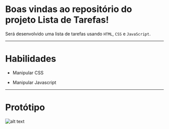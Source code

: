 # Boas vindas ao repositório do projeto Lista de Tarefas!

Será desenvolvido uma lista de tarefas usando `HTML`, `CSS` e `JavaScript`.

---

# Habilidades

- Manipular CSS

- Manipular Javascript

--- 
# Protótipo

![alt text](todo-list-example.gif)